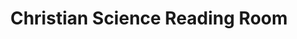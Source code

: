---
title: "Christian Science Reading Room"
url: /redmond/christian-science-reading-room/
shop: books
---